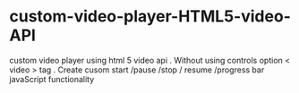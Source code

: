 # custom-video-player-HTML5-video-API

custom video player using html 5 video api . 
Without using controls option   < video > tag . 
Create cusom start /pause /stop / resume /progress bar javaScript functionality 

